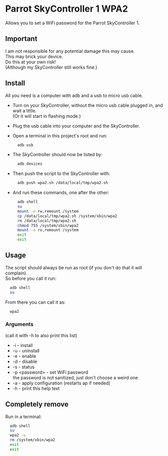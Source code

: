 # Parrot SkyController 1 WPA2

Allows you to set a WiFi password for the Parrot SkyController 1.  

## Important

I am not responsible for any potential damage this may cause.  
This may brick your device.  
Do this at your own risk!  
(Although my SkyController still works fine.)

## Install

All you need is a computer with adb and a usb to micro usb cable.

- Turn on your SkyController, without the micro usb cable plugged in, and wait a little.  
  (Or it will start in flashing mode.)
- Plug the usb cable into your computer and the SkyController.
- Open a terminal in this project's root and run:

  ```bash
    adb usb
  ```

- The SkyController should now be listed by:

  ```bash
    adb devices
  ```

- Then push the script to the SkyController with:

  ```bash
    adb push wpa2.sh /data/local/tmp/wpa2.sh
  ```

- And run these commands, one after the other:

  ```bash
    adb shell
    su
    mount -o rw,remount /system
    cp /data/local/tmp/wpa2.sh /system/xbin/wpa2
    rm /data/local/tmp/wpa2.sh
    chmod 755 /system/xbin/wpa2
    mount -o ro,remount /system
    exit
    exit
  ```

## Usage

The script should always be run as root (if you don't do that it will complain).  
So before you call it run:

```bash
  adb shell
  su
```

From there you can call it as:

```bash
  wpa2
```

### Arguments

(call it with -h to also print this list)

- -i - install
- -u - uninstall
- -e - enable
- -d - disable
- -s - status
- -p \<password> - set WiFi password  
   the password is not sanitized, just don't choose a weird one
- -a - apply configuration (restarts ap if needed)
- -h - print this help text

## Completely remove

Run in a terminal:

```bash
  adb shell
  su
  wpa2 -u
  rm /system/xbin/wpa2
  exit
  exit
```

